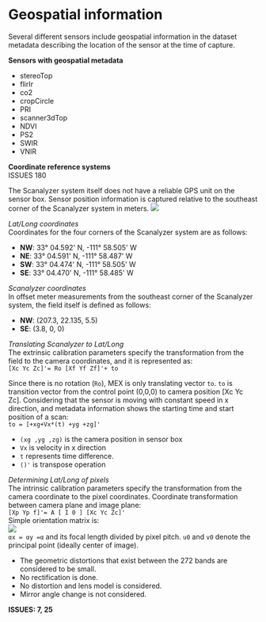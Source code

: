 # Geospatial information

Several different sensors include geospatial information in the dataset metadata describing the location of the sensor at the time of capture.

**Sensors with geospatial metadata**
* stereoTop
* flirIr
* co2
* cropCircle
* PRI
* scanner3dTop
* NDVI
* PS2
* SWIR
* VNIR

**Coordinate reference systems**  
ISSUES 180

The Scanalyzer system itself does not have a reliable GPS unit on the sensor box. Sensor position information is captured relative to the southeast corner of the Scanalyzer system in meters. 
![](https://cloud.githubusercontent.com/assets/464871/15622807/5e86cb98-2432-11e6-901d-967d6ac0f70d.png)


*Lat/Long coordinates*  
Coordinates for the four corners of the Scanalyzer system are as follows:
* **NW**: 33° 04.592' N, -111° 58.505' W
* **NE**: 33° 04.591' N, -111° 58.487' W
* **SW**: 33° 04.474' N, -111° 58.505' W
* **SE**: 33° 04.470' N, -111° 58.485' W

*Scanalyzer coordinates*  
In offset meter measurements from the southeast corner of the Scanalyzer system, the field itself is defined as follows:
* **NW**: (207.3, 22.135, 5.5)
* **SE**: (3.8,	0, 0)  

*Translating Scanalyzer to Lat/Long*  
The extrinsic calibration parameters specify the transformation from the field to the camera coordinates, and it is represented as:  
```[Xc Yc Zc]'= Ro [Xf Yf Zf]'+ to``` 

Since there is no rotation (```Ro```), MEX is only translating vector ```to```. ```to``` is transition vector from the control point (0,0,0) to camera position [Xc Yc Zc]. Considering that the sensor is moving with constant speed in x direction, and metadata information shows the starting time and start position of a scan:  
```to = [+xg+Vx*(t) +yg +zg]'```
* ```(xg ,yg ,zg)``` is the camera position in sensor box
* ```Vx``` is velocity in x direction
* ```t``` represents time difference.
* ```()'``` is transpose operation

*Determining Lat/Long of pixels*  
The intrinsic calibration parameters specify the transformation from the camera coordinate to the pixel coordinates. Coordinate transformation between camera plane and image plane:  
```[Xp Yp f]'= A [ I 0 ] [Xc Yc Zc]'```   
Simple orientation matrix is:  
![](https://cloud.githubusercontent.com/assets/17046539/13890132/e71ffdf0-ed17-11e5-9dad-ccf39e0459bd.png)  
```αx = αy =α``` and its focal length divided by pixel pitch. ```u0``` and ```v0``` denote the principal point (ideally center of image).
* The geometric distortions that exist between the 272 bands are considered to be small.
* No rectification is done.
* No distortion and lens model is considered.
* Mirror angle change is not considered.




**ISSUES: 7, 25** 



